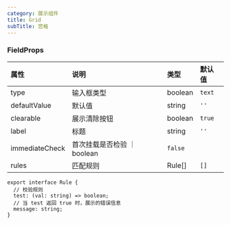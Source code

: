 ```yaml
---
category: 展示组件
title: Grid
subTitle: 宫格
---
```


### FieldProps

| 属性 | 说明 | 类型 | 默认值 |
| :-  | :- | :- | :- |
| type | 输入框类型 | boolean | `text` |
| defaultValue | 默认值 | string | `''` |
| clearable | 展示清除按钮 | boolean | `true` |
| label | 标题 | string | `''` |
| immediateCheck | 首次挂载是否检验 ｜ boolean | `false` |
| rules | 匹配规则 | Rule[] | `[]` |

```tsx
export interface Rule {
  // 校验规则
  test: (val: string) => boolean;
  // 当 test 返回 true 时，展示的错误信息
  message: string;
}
```